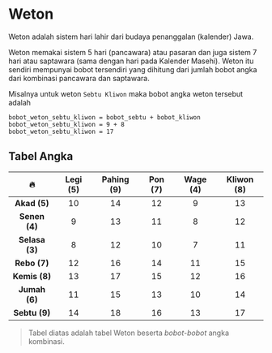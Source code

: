 # Weton

Weton adalah sistem hari lahir dari budaya penanggalan (kalender) Jawa. 

Weton memakai sistem 5 hari (pancawara) atau pasaran dan juga sistem 7 hari atau saptawara (sama dengan hari pada Kalender Masehi).
Weton itu sendiri mempunyai bobot tersendiri yang dihitung dari jumlah bobot angka dari kombinasi pancawara dan saptawara.

Misalnya untuk weton `Sebtu Kliwon` maka bobot angka weton tersebut adalah

```
bobot_weton_sebtu_kliwon = bobot_sebtu + bobot_kliwon
bobot_weton_sebtu_kliwon = 9 + 8 
bobot_weton_sebtu_kliwon = 17
```

## Tabel Angka

|       🔥       | Legi (5) | Pahing (9) | Pon (7) | Wage (4) | Kliwon (8) |
| :------------: | :------: | :--------: | :-----: | :------: | :--------: |
|  **Akad (5)**  |    10    |     14     |   12    |    9     |     13     |
| **Senen (4)**  |    9     |     13     |   11    |    8     |     12     |
| **Selasa (3)** |    8     |     12     |   10    |    7     |     11     |
|  **Rebo (7)**  |    12    |     16     |   14    |    11    |     15     |
| **Kemis (8)**  |    13    |     17     |   15    |    12    |     16     |
| **Jumah (6)**  |    11    |     15     |   13    |    10    |     14     |
| **Sebtu (9)**  |    14    |     18     |   16    |    13    |     17     |

> Tabel diatas adalah tabel Weton beserta *bobot-bobot* angka kombinasi.
